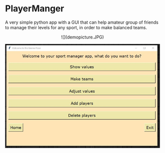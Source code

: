 # PlayerManger
A very simple python app with a GUI that can help amateur group of friends to manage their levels for any sport, in order to make balanced teams.


<p align="center" width="100%">
    ![](demopicture.JPG)
</p>

![](demopicture.JPG)

